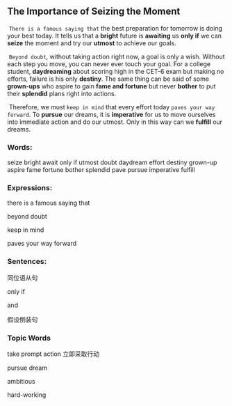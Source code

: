 ## The Importance of Seizing the Moment

​		`There is a famous saying that` the best preparation for tomorrow is doing your best today. It tells us that a **bright** future is **awaiting** us **only if** we can **seize** the moment and try our **utmost** to achieve our goals.

​		`Beyond doubt`, without taking action right now, a goal is only a wish. Without each step you move, you can never ever touch your goal. For a college student, **daydreaming** about scoring high in the CET-6 exam but making no efforts, failure is his only **destiny**. The same thing can be said of some **grown-ups** who aspire to gain **fame and fortune** but never **bother** to put their **splendid** plans right into actions.

​		Therefore, we must `keep in mind` that every effort today `paves your way forward`. To **pursue** our dreams, it is **imperative** for us to move ourselves into immediate action and do our utmost. Only in this way can we **fulfill** our dreams.



### Words:

seize  bright  await  only if  utmost  doubt  daydream  effort  destiny  grown-up  aspire  fame  fortune  bother  splendid  pave  pursue  imperative  fulfill



### Expressions:

there is a famous saying that

beyond doubt

keep in mind

paves your way forward



### Sentences:

同位语从句

only if

and

假设倒装句



### Topic Words

take prompt action  立即采取行动

pursue dream

ambitious

hard-working

